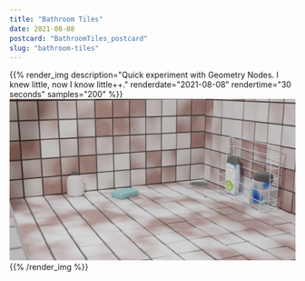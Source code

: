 ```yaml
---
title: "Bathroom Tiles"
date: 2021-08-08
postcard: "BathroomTiles_postcard"
slug: "bathroom-tiles"
---
```


{{% render_img
  description="Quick experiment with Geometry Nodes. I knew little, now I know little++."
  renderdate="2021-08-08"
  rendertime="30 seconds"
  samples="200"
   %}}
![Bathroom scene inspired by my shower](img/BathroomTiles.png)
{{% /render_img %}}

